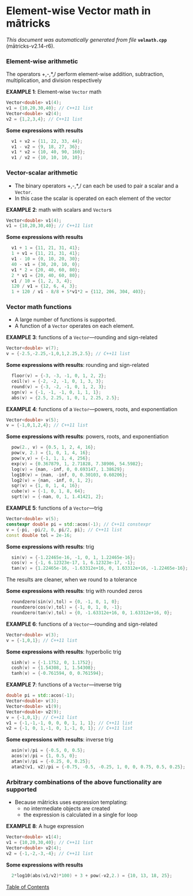 
# Element-wise Vector math in mātricks
_This document was automatically generated from file_ **`velmath.cpp`** (mātricks-v2.14-r6).

### Element-wise arithmetic
The operators +,-,*,/ perform element-wise addition, subtraction, multiplication, and division respectively


**EXAMPLE 1**: Element-wise `Vector` math
```C++
Vector<double> v1(4);
v1 = {10,20,30,40}; // C++11 list
Vector<double> v2(4);
v2 = {1,2,3,4}; // C++11 list
```

**Some expressions with results**
```C++
  v1 + v2 = {11, 22, 33, 44}; 
  v1 - v2 = {9, 18, 27, 36}; 
  v1 * v2 = {10, 40, 90, 160}; 
  v1 / v2 = {10, 10, 10, 10}; 
```

### Vector-scalar arithmetic
* The binary operators +,-,*,/ can each be used to pair a scalar and a `Vector`.
* In this case the scalar is operated on each element of the vector


**EXAMPLE 2**: math with scalars and `Vector`s
```C++
Vector<double> v1(4);
v1 = {10,20,30,40}; // C++11 list
```

**Some expressions with results**
```C++
  v1 + 1 = {11, 21, 31, 41}; 
  1 + v1 = {11, 21, 31, 41}; 
  v1 - 10 = {0, 10, 20, 30}; 
  40 - v1 = {30, 20, 10, 0}; 
  v1 * 2 = {20, 40, 60, 80}; 
  2 * v1 = {20, 40, 60, 80}; 
  v1 / 10 = {1, 2, 3, 4}; 
  120 / v1 = {12, 6, 4, 3}; 
  1 + 120 / v1 - 8/8 + 5*v1*2 = {112, 206, 304, 403}; 
```

### Vector math functions
* A large number of functions is supported.  
* A function of a `Vector` operates on each element.  


**EXAMPLE 3**: functions of a `Vector`—rounding and sign-related 
```C++
Vector<double> v(7);
v = {-2.5,-2.25,-1,0,1,2.25,2.5}; // C++11 list
```

**Some expressions with results**: rounding and sign-related
```C++
  floor(v) = {-3, -3, -1, 0, 1, 2, 2}; 
  ceil(v) = {-2, -2, -1, 0, 1, 3, 3}; 
  round(v) = {-3, -2, -1, 0, 1, 2, 3}; 
  sgn(v) = {-1, -1, -1, 0, 1, 1, 1}; 
  abs(v) = {2.5, 2.25, 1, 0, 1, 2.25, 2.5}; 
```




**EXAMPLE 4**: functions of a `Vector`—powers, roots, and exponentiation
```C++
Vector<double> v(5);
v = {-1,0,1,2,4}; // C++11 list
```

**Some expressions with results**: powers, roots, and exponentiation
```C++
  pow(2., v) = {0.5, 1, 2, 4, 16}; 
  pow(v, 2.) = {1, 0, 1, 4, 16}; 
  pow(v,v) = {-1, 1, 1, 4, 256}; 
  exp(v) = {0.367879, 1, 2.71828, 7.38906, 54.5982}; 
  log(v) = {nan, -inf, 0, 0.693147, 1.38629}; 
  log10(v) = {nan, -inf, 0, 0.30103, 0.60206}; 
  log2(v) = {nan, -inf, 0, 1, 2}; 
  sqr(v) = {1, 0, 1, 4, 16}; 
  cube(v) = {-1, 0, 1, 8, 64}; 
  sqrt(v) = {-nan, 0, 1, 1.41421, 2}; 
```




**EXAMPLE 5**: functions of a `Vector`—trig
```C++
Vector<double> v(5);
constexpr double pi = std::acos(-1); // C++11 constexpr
v = {-pi, -pi/2, 0, pi/2, pi}; // C++11 list
const double tol = 2e-16;
```

**Some expressions with results**: trig
```C++
  sin(v) = {-1.22465e-16, -1, 0, 1, 1.22465e-16}; 
  cos(v) = {-1, 6.12323e-17, 1, 6.12323e-17, -1}; 
  tan(v) = {1.22465e-16, -1.63312e+16, 0, 1.63312e+16, -1.22465e-16}; 
```


The results are cleaner, when we round to a tolerance

**Some expressions with results**: trig with rounded zeros
```C++
  roundzero(sin(v),tol) = {0, -1, 0, 1, 0}; 
  roundzero(cos(v),tol) = {-1, 0, 1, 0, -1}; 
  roundzero(tan(v),tol) = {0, -1.63312e+16, 0, 1.63312e+16, 0}; 
```



**EXAMPLE 6**: functions of a `Vector`—rounding and sign-related 
```C++
Vector<double> v(3);
v = {-1,0,1}; // C++11 list
```

**Some expressions with results**: hyperbolic trig
```C++
  sinh(v) = {-1.1752, 0, 1.1752}; 
  cosh(v) = {1.54308, 1, 1.54308}; 
  tanh(v) = {-0.761594, 0, 0.761594}; 
```




**EXAMPLE 7**: functions of a `Vector`—inverse trig
```C++
double pi = std::acos(-1);
Vector<double> v(3);
Vector<double> v1(9);
Vector<double> v2(9);
v = {-1,0,1}; // C++11 list
v1 = {-1,-1,-1, 0, 0, 0, 1, 1, 1}; // C++11 list
v2 = {-1, 0, 1,-1, 0, 1,-1, 0, 1}; // C++11 list
```

**Some expressions with results**: inverse trig
```C++
  asin(v)/pi = {-0.5, 0, 0.5}; 
  acos(v)/pi = {1, 0.5, 0}; 
  atan(v)/pi = {-0.25, 0, 0.25}; 
  atan2(v1, v2)/pi = {-0.75, -0.5, -0.25, 1, 0, 0, 0.75, 0.5, 0.25}; 
```

### Arbitrary combinations of the above functionality are supported
* Because mātricks uses expression templating:
  * no intermediate objects are created
  * the expression is calculated in a single for loop


**EXAMPLE 8**: A huge expression
```C++
Vector<double> v1(4);
v1 = {10,20,30,40}; // C++11 list
Vector<double> v2(4);
v2 = {-1,-2,-3,-4}; // C++11 list
```

**Some expressions with results**
```C++
  2*log10(abs(v1/v2)*100) + 3 + pow(-v2,2.) = {10, 13, 18, 25}; 
```


[Table of Contents](README.md)
